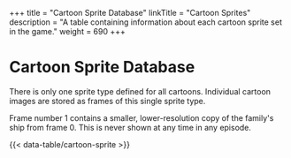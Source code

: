 +++
title = "Cartoon Sprite Database"
linkTitle = "Cartoon Sprites"
description = "A table containing information about each cartoon sprite set in the game."
weight = 690
+++

# Cartoon Sprite Database

There is only one sprite type defined for all cartoons. Individual cartoon images are stored as frames of this single sprite type.

Frame number 1 contains a smaller, lower-resolution copy of the family's ship from frame 0. This is never shown at any time in any episode.

{{< data-table/cartoon-sprite >}}
